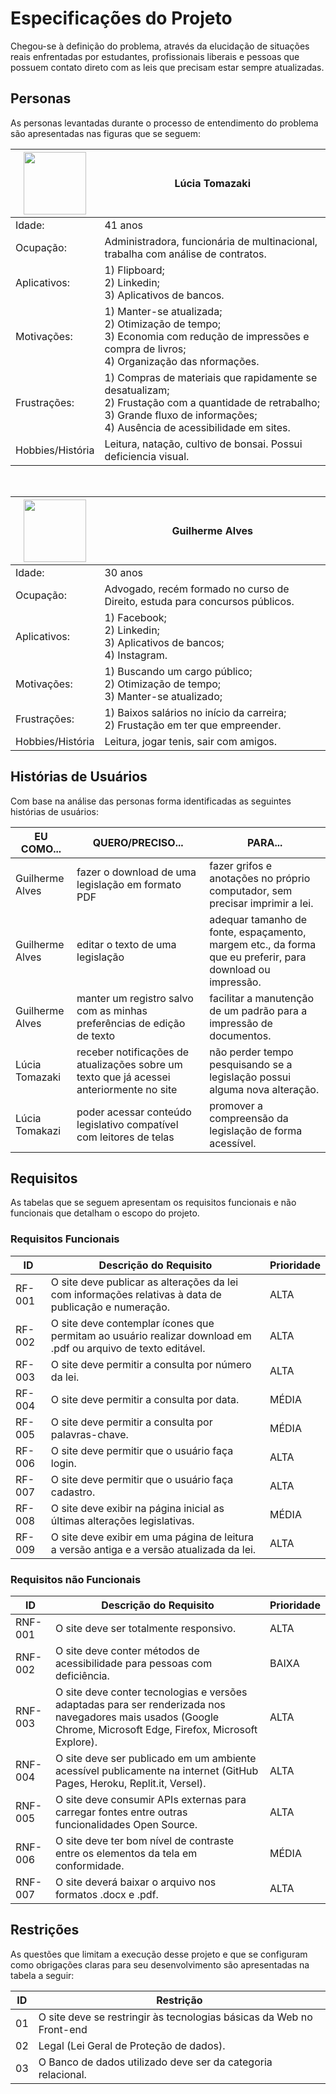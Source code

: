 # Especificações do Projeto

Chegou-se à definição do problema, através da elucidação de situações reais enfrentadas por estudantes, profissionais liberais e pessoas que possuem contato direto com as leis que precisam estar sempre atualizadas.

## Personas

As personas levantadas durante o processo de entendimento do problema são apresentadas nas figuras que se seguem:

|<img src="https://user-images.githubusercontent.com/88891675/144253285-1e87d3e1-ce28-4661-87e5-eb053364c026.jpg" width="100">| Lúcia Tomazaki |
|-----------------------------------------------------|--------------------------------------------------------------------------------------------------------------|
| Idade: | 41 anos |
| Ocupação: | Administradora, funcionária de multinacional, trabalha com análise de contratos. |
| Aplicativos: | 1) Flipboard;<br> 2) Linkedin;<br> 3) Aplicativos de bancos.<br> |
| Motivações: | 1) Manter-se atualizada;<br> 2) Otimização de tempo;<br> 3) Economia com redução de impressões e compra de livros;<br> 4) Organização das nformações.<br> |
| Frustrações: | 1) Compras de materiais que rapidamente se desatualizam;<br> 2) Frustação com a quantidade de retrabalho;<br> 3) Grande fluxo de informações; <br> 4) Ausência de acessibilidade em sites.<br> |
| Hobbies/História | Leitura, natação, cultivo de bonsai. Possui deficiencia visual. |

<br>

|<img src="https://user-images.githubusercontent.com/88891675/144259600-76f9369a-5004-4cb1-baa4-5e87d78de211.jpg" width="100"> | Guilherme Alves |
|----------------------------------------------------|---------------------------------------------------------------------------------------------------------------|
| Idade: | 30 anos |
| Ocupação: | Advogado, recém formado no curso de Direito, estuda para concursos públicos. |
| Aplicativos: | 1) Facebook;<br> 2) Linkedin;<br> 3) Aplicativos de bancos;<br> 4) Instagram.<br> |
| Motivações: | 1) Buscando um cargo público;<br> 2) Otimização de tempo;<br> 3) Manter-se atualizado;<br> |
| Frustrações: | 1) Baixos salários no início da carreira;<br> 2) Frustação em ter que empreender.<br> |
| Hobbies/História | Leitura, jogar tenis, sair com amigos. |


## Histórias de Usuários

Com base na análise das personas forma identificadas as seguintes histórias de usuários:

| EU COMO...| QUERO/PRECISO...  |  PARA... |
|---------------------------|-------------------------------------------------------------------------|--------------------------------------------------------------|
| Guilherme Alves | fazer o download de uma legislação em formato PDF| fazer grifos e anotações no próprio computador, sem precisar imprimir a lei.|
| Guilherme Alves | editar o texto de uma legislação| adequar tamanho de fonte, espaçamento, margem etc., da forma que eu preferir, para download ou impressão.|
| Guilherme Alves | manter um registro salvo com as minhas preferências de edição de texto| facilitar a manutenção de um padrão para a impressão de documentos.|
| Lúcia Tomazaki  | receber notificações de atualizações sobre um texto que já acessei anteriormente no site| não perder tempo pesquisando se a legislação possui alguma nova alteração.|
| Lúcia Tomakazi  | poder acessar conteúdo legislativo compatível com leitores de telas| promover a compreensão da legislação de forma acessível.|

## Requisitos

As tabelas que se seguem apresentam os requisitos funcionais e não funcionais que detalham o escopo do projeto.

### Requisitos Funcionais

|ID    | Descrição do Requisito  | Prioridade |
|------|-----------------------------------------|----|
|RF-001| O site deve publicar as alterações da lei com informações relativas à data de publicação e numeração. | ALTA | 
|RF-002| O site deve contemplar ícones que permitam ao usuário realizar download em .pdf ou arquivo de texto editável.| ALTA |
|RF-003| O site deve permitir a consulta por número da lei. | ALTA |
|RF-004| O site deve permitir a consulta por data. | MÉDIA |
|RF-005| O site deve permitir a consulta por palavras-chave. | MÉDIA |
|RF-006| O site deve permitir que o usuário faça login. | ALTA |
|RF-007| O site deve permitir que o usuário faça cadastro. | ALTA |
|RF-008| O site deve exibir na página inicial as últimas alterações legislativas. | MÉDIA |
|RF-009| O site deve exibir em uma página de leitura a versão antiga e a versão atualizada da lei. | ALTA |

### Requisitos não Funcionais

|ID     | Descrição do Requisito  |Prioridade |
|-------|-------------------------|----|
|RNF-001| O site deve ser totalmente responsivo.| ALTA | 
|RNF-002| O site deve conter métodos de acessibilidade para pessoas com deficiência. | BAIXA | 
|RNF-003| O site deve conter tecnologias e versões adaptadas para ser renderizada nos navegadores mais usados (Google Chrome, Microsoft Edge, Firefox, Microsoft Explore). | ALTA |
|RNF-004| O site deve ser publicado em um ambiente acessível publicamente na internet (GitHub Pages, Heroku, Replit.it, Versel). | ALTA |
|RNF-005| O site deve consumir APIs externas para carregar fontes entre outras funcionalidades Open Source. | ALTA |
|RNF-006| O site deve ter bom nível de contraste entre os elementos da tela em conformidade. | MÉDIA |
|RNF-007| O site deverá baixar o arquivo nos formatos .docx e .pdf. | ALTA |

## Restrições

As questões que limitam a execução desse projeto e que se configuram como obrigações claras para seu desenvolvimento são apresentadas na tabela a seguir:

|ID| Restrição                                             |
|--|-------------------------------------------------------|
|01| O site deve se restringir às tecnologias básicas da Web no Front-end |
|02| Legal (Lei Geral de Proteção de dados). |
|03| O Banco de dados utilizado deve ser da categoria relacional. |

